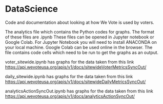 # DataScience
Code and documentation about looking at how We Vote is used by voters.

The analytics file which contains the Python codes for graphs.
The format of these files are .ipynb
These files can be opened in Jupyter notebook or Google Colab.
For Jupyter Notebook you will need to install ANACONDA on your local machine.
Google Colab can be used online in the browser.
The file contains code cells which need to be run to get the graphs as an output.


voter_sitewide.ipynb has graphs for the data taken from this link https://api.wevoteusa.org/apis/v1/docs/sitewideVoterMetricsSyncOut/


daily_sitewide.ipynb has graphs for the data taken from this link https://api.wevoteusa.org/apis/v1/docs/sitewideDailyMetricsSyncOut/

analyticsActionSyncOut.ipynb has graphs for the data taken from this link https://api.wevoteusa.org/apis/v1/docs/analyticsActionSyncOut/


